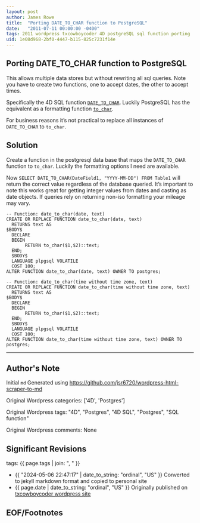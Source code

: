 ```yaml
---
layout: post
author: James Rowe
title:  "Porting DATE_TO_CHAR function to PostgreSQL"
date:   "2011-07-11 00:00:00 -0400"
tags: 2011 wordpress txcowboycoder 4D postgreSQL sql function porting
uid: 1e08d968-2bf0-4447-b115-825c7231f14e
---
```



## Porting DATE_TO_CHAR function to PostgreSQL


This allows multiple data stores but without rewriting all sql queries. Note you have to create two functions, one to accept dates, the other to accept times.


Specifically the 4D SQL function [`DATE_TO_CHAR`](http://doc.4d.com/4D-SQL-Reference-12.1/Functions/DATE-TO-CHAR.300-494541.en.html). Luckily PostgreSQL has the equivalent as a formatting function [`to_char`](http://www.postgresql.org/docs/8.4/static/functions-formatting.html).


For business reasons it’s not practical to replace all instances of `DATE_TO_CHAR` to `to_char`.


## Solution


Create a function in the postgresql data base that maps the `DATE_TO_CHAR` function to `to_char`. Luckily the formatting options I need are available.


Now `SELECT DATE_TO_CHAR(DateField1, "YYYY-MM-DD") FROM Table1` will return the correct value regardless of the database queried. It’s important to note this works great for getting integer values from dates and casting as date objects. If queries rely on returning non-iso formatting your mileage may vary.



```
-- Function: date_to_char(date, text)
CREATE OR REPLACE FUNCTION date_to_char(date, text)
  RETURNS text AS
$BODY$
  DECLARE
  BEGIN
       RETURN to_char($1,$2)::text;
  END;
  $BODY$
  LANGUAGE plpgsql VOLATILE
  COST 100;
ALTER FUNCTION date_to_char(date, text) OWNER TO postgres;

```


```
-- Function: date_to_char(time without time zone, text)
CREATE OR REPLACE FUNCTION date_to_char(time without time zone, text)
  RETURNS text AS
$BODY$
  DECLARE
  BEGIN
       RETURN to_char($1,$2)::text;
  END;
  $BODY$
  LANGUAGE plpgsql VOLATILE
  COST 100;
ALTER FUNCTION date_to_char(time without time zone, text) OWNER TO postgres;

```



---

## Author's Note

Initial `md` Generated using <https://github.com/jsr6720/wordpress-html-scraper-to-md>

Original Wordpress categories: ['4D', 'Postgres']

Original Wordpress tags: "4D", "Postgres", "4D SQL", "Postgres", "SQL function"

Original Wordpress comments: None

## Significant Revisions

tags: {{ page.tags | join: ", " }} <!-- todo move this somewhere -->

- {{ "2024-05-06 22:47:17" | date_to_string: "ordinal", "US" }} Converted to jekyll markdown format and copied to personal site
- {{ page.date | date_to_string: "ordinal", "US" }} Originally published on [txcowboycoder wordpress site](https://txcowboycoder.wordpress.com/2011/07/11/porting-date_to_char-function-to-postgresql/)

## EOF/Footnotes

